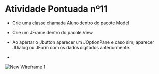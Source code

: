 # Atividade Pontuada nº11
- Crie uma classe chamada Aluno dentro do pacote Model 

- Crie um JFrame dentro do pacote View 

- Ao apertar o Jbutton aparecer um JOptionPane e caso sim, aparecer JDialog ou JForm com os dados digitados anteriormente.
- 
![New Wireframe 1](https://user-images.githubusercontent.com/98854868/169703703-26ed4eba-d24d-459c-9935-c8287453cf19.png)
